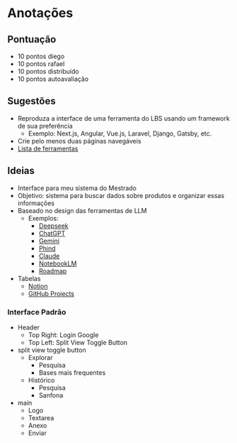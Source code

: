 # Anotações

## Pontuação

- 10 pontos diego
- 10 pontos rafael
- 10 pontos distribuído
- 10 pontos autoavaliação

## Sugestões

- Reproduza a interface de uma ferramenta do LBS usando um framework de sua preferência
  - Exemplo: Next.js, Angular, Vue.js, Laravel, Django, Gatsby, etc.
- Crie pelo menos duas páginas navegáveis
- [Lista de ferramentas](http://bioinfo.dcc.ufmg.br)

## Ideias

- Interface para meu sistema do Mestrado
- Objetivo: sistema para buscar dados sobre produtos e organizar essas informações
- Baseado no design das ferramentas de LLM
  - Exemplos:
    - [Deepseek](https://chat.deepseek.com/)
    - [ChatGPT](https://chatgpt.com/)
    - [Gemini](https://gemini.google.com/app)
    - [Phind](https://www.phind.com/)
    - [Claude](https://claude.ai/chat)
    - [NotebookLM](https://notebooklm.google.com/notebook)
    - [Roadmap](https://roadmap.sh/ai/chat)
- Tabelas
  - [Notion](https://www.notion.so/jvfd3/19328870395b45d2964c6fe0c96134c0)
  - [GitHub Projects](https://github.com/users/jvfd3/projects/3/views/5)

### Interface Padrão

- Header
  - Top Right: Login Google
  - Top Left: Split View Toggle Button
- split view toggle button
  - Explorar
    - Pesquisa
    - Bases mais frequentes
  - Histórico
    - Pesquisa
    - Sanfona
- main
  - Logo
  - Textarea
  - Anexo
  - Enviar
